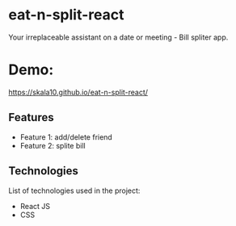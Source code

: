 # eat-n-split-react

Your irreplaceable assistant on a date or meeting - Bill spliter app. 

# Demo: 

https://skala10.github.io/eat-n-split-react/

## Features

- Feature 1: add/delete friend
- Feature 2: splite bill

## Technologies

List of technologies used in the project:

- React JS
- CSS

